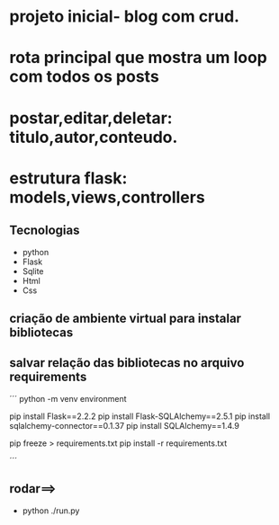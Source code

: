 # projeto inicial- blog com crud.
# rota principal que mostra um loop com todos os posts
# postar,editar,deletar: titulo,autor,conteudo.
# estrutura flask: models,views,controllers

## Tecnologias

* python
* Flask
* Sqlite
* Html
* Css

## criação de ambiente virtual para instalar bibliotecas
## salvar relação das bibliotecas no arquivo requirements


´´´
python -m venv environment

pip install Flask==2.2.2
pip install Flask-SQLAlchemy==2.5.1
pip install sqlalchemy-connector==0.1.37
pip install SQLAlchemy==1.4.9

pip freeze > requirements.txt
pip install -r requirements.txt

´´´
## rodar==>

* python ./run.py